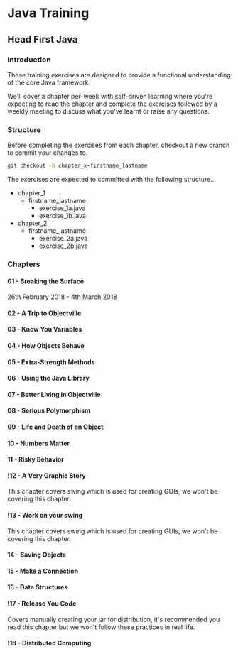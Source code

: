 # Java Training
## Head First Java
### Introduction

These training exercises are designed to provide a functional understanding of the core Java framework.

We'll cover a chapter per-week with self-driven learning where you're expecting to read the chapter and complete the exercises followed by a weekly meeting to discuss what you've learnt or raise any questions.

### Structure

Before completing the exercises from each chapter, checkout a new branch to commit your changes to.

````bash
git checkout -b chapter_x-firstname_lastname
````

The exercises are expected to committed with the following structure...

  * chapter_1
    * firstname_lastname
      * exercise_1a.java
      * exercise_1b.java
  * chapter_2
    * firstname_lastname
      * exercise_2a.java
      * exercise_2b.java

### Chapters
#### 01 - Breaking the Surface

26th February 2018 - 4th March 2018

#### 02 - A Trip to Objectville

#### 03 - Know You Variables

#### 04 - How Objects Behave

#### 05 - Extra-Strength Methods

#### 06 - Using the Java Library

#### 07 - Better Living in Objectville

#### 08 - Serious Polymorphism

#### 09 - Life and Death of an Object

#### 10 - Numbers Matter

#### 11 - Risky Behavior

#### !12 - A Very Graphic Story
This chapter covers swing which is used for creating GUIs, we won't be covering this chapter.

#### !13 - Work on your swing
This chapter covers swing which is used for creating GUIs, we won't be covering this chapter.

#### 14 - Saving Objects

#### 15 - Make a Connection

#### 16 - Data Structures

#### !17 - Release You Code

Covers manually creating your jar for distribution, it's recommended you read this chapter but we won't follow these practices in real life.

#### !18 - Distributed Computing



